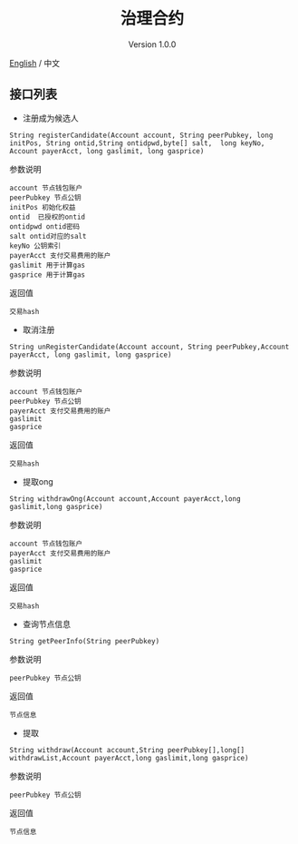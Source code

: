 <h1 align="center"> 治理合约 </h1>

<p align="center" class="version">Version 1.0.0 </p>

[English](../en/governance.md) / 中文

## 接口列表

* 注册成为候选人

```
String registerCandidate(Account account, String peerPubkey, long initPos, String ontid,String ontidpwd,byte[] salt,  long keyNo, Account payerAcct, long gaslimit, long gasprice)
```

参数说明
```
account 节点钱包账户
peerPubkey 节点公钥
initPos 初始化权益
ontid  已授权的ontid
ontidpwd ontid密码
salt ontid对应的salt
keyNo 公钥索引
payerAcct 支付交易费用的账户
gaslimit 用于计算gas
gasprice 用于计算gas
```

返回值
```
交易hash
```

* 取消注册

```
String unRegisterCandidate(Account account, String peerPubkey,Account payerAcct, long gaslimit, long gasprice)
```

参数说明
```
account 节点钱包账户
peerPubkey 节点公钥
payerAcct 支付交易费用的账户
gaslimit
gasprice
```

返回值
```
交易hash
```

* 提取ong

```
String withdrawOng(Account account,Account payerAcct,long gaslimit,long gasprice)
```

参数说明
```
account 节点钱包账户
payerAcct 支付交易费用的账户
gaslimit
gasprice
```

返回值
```
交易hash
```

* 查询节点信息

```
String getPeerInfo(String peerPubkey)
```

参数说明
```
peerPubkey 节点公钥
```

返回值
```
节点信息
```


* 提取

```
String withdraw(Account account,String peerPubkey[],long[] withdrawList,Account payerAcct,long gaslimit,long gasprice)
```

参数说明
```
peerPubkey 节点公钥
```

返回值
```
节点信息
```